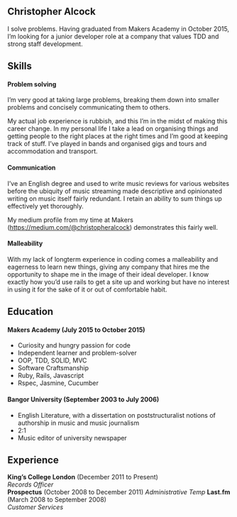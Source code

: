 ## Christopher Alcock

I solve problems. Having graduated from Makers Academy in October 2015, I’m looking for a junior developer role at a company that values TDD and strong staff development.

## Skills

#### Problem solving

I’m very good at taking large problems, breaking them down into smaller problems and concisely communicating them to others.

My actual job experience is rubbish, and this I’m in the midst of making this career change.  In my personal life I take a lead on organising things and getting people to the right places at the right times and I’m good at keeping track of stuff.  I’ve played in bands and organised gigs and tours and accommodation and transport.

#### Communication

I’ve an English degree and used to write music reviews for various websites before the ubiquity of music streaming made descriptive and opinionated writing on music itself fairly redundant.  I retain an ability to sum things up effectively yet thoroughly.

My medium profile from my time at Makers (https://medium.com/@christopheralcock) demonstrates this fairly well.

#### Malleability

With my lack of longterm experience in coding comes a malleability and eagerness to learn new things, giving any company that hires me the opportunity to shape me in the image of their ideal developer.  I know exactly how you’d use rails to get a site up and working but have no interest in using it for the sake of it or out of comfortable habit.

## Education

#### Makers Academy (July 2015 to October 2015)

- Curiosity and hungry passion for code
- Independent learner and problem-solver
- OOP, TDD, SOLID, MVC
- Software Craftsmanship
- Ruby, Rails, Javascript
- Rspec, Jasmine, Cucumber

#### Bangor University (September 2003 to July 2006)

- English Literature, with a dissertation on poststructuralist notions of authorship in music and music journalism
- 2:1
- Music editor of university newspaper

## Experience

**King’s College London** (December 2011 to Present)    
*Records Officer*  
**Prospectus** (October 2008 to December 2011)
*Administrative Temp*
**Last.fm** (March 2008 to September 2008)   
*Customer Services* 
